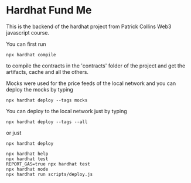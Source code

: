 # Hardhat Fund Me

This is the backend of the hardhat project from Patrick Collins Web3 javascript course.

You can first run
```shell
npx hardhat compile
```
to compile the contracts in the 'contracts' folder of the project and get the artifacts, cache and all the others.

Mocks were used for the price feeds of the local network and you can deploy the mocks by typing
```shell
npx hardhat deploy --tags mocks
```

You can deploy to the local network just by typing
```shell
npx hardhat deploy --tags --all
```
or just

```shell
npx hardhat deploy
```

```shell
npx hardhat help
npx hardhat test
REPORT_GAS=true npx hardhat test
npx hardhat node
npx hardhat run scripts/deploy.js
```

